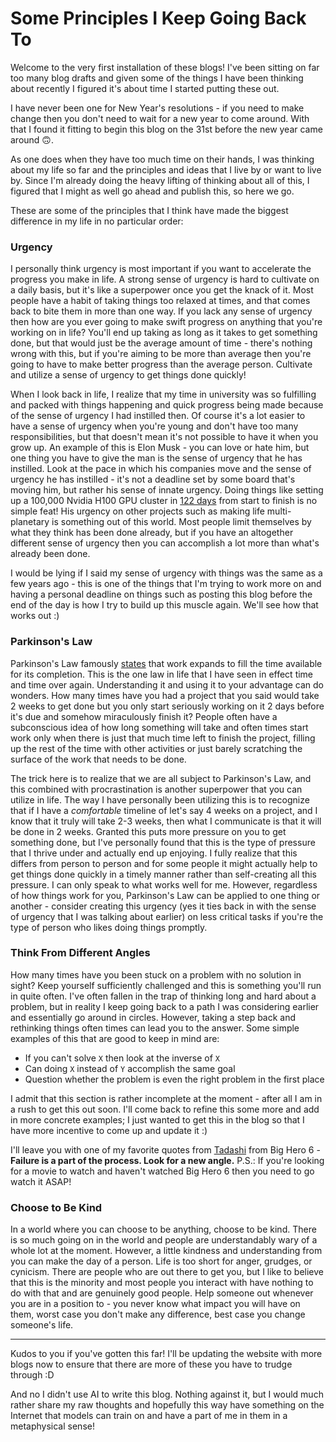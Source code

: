 # Some Principles I Keep Going Back To

Welcome to the very first installation of these blogs! I've been sitting on far too many blog drafts and given some of the things I have been thinking about recently I figured it's about time I started putting these out.

I have never been one for New Year's resolutions - if you need to make change then you don't need to wait for a new year to come around. With that I found it fitting to begin this blog on the 31st before the new year came around 🙃.

As one does when they have too much time on their hands, I was thinking about my life so far and the principles and ideas that I live by or want to live by. Since I'm already doing the heavy lifting of thinking about all of this, I figured that I might as well go ahead and publish this, so here we go.

These are some of the principles that I think have made the biggest difference in my life in no particular order:
### Urgency

I personally think urgency is most important if you want to accelerate the progress you make in life. A strong sense of urgency is hard to cultivate on a daily basis, but it's like a superpower once you get the knack of it. Most people have a habit of taking things too relaxed at times, and that comes back to bite them in more than one way. If you lack any sense of urgency then how are you ever going to make swift progress on anything that you're working on in life? You'll end up taking as long as it takes to get something done, but that would just be the average amount of time - there's nothing wrong with this, but if you're aiming to be more than average then you're going to have to make better progress than the average person. Cultivate and utilize a sense of urgency to get things done quickly!

When I look back in life, I realize that my time in university was so fulfilling and packed with things happening and quick progress being made because of the sense of urgency I had instilled then. Of course it's a lot easier to have a sense of urgency when you're young and don't have too many responsibilities, but that doesn't mean it's not possible to have it when you grow up. An example of this is Elon Musk - you can love or hate him, but one thing you have to give the man is the sense of urgency that he has instilled. Look at the pace in which his companies move and the sense of urgency he has instilled - it's not a deadline set by some board that's moving him, but rather his sense of innate urgency. Doing things like setting up a 100,000 Nvidia H100 GPU cluster in [122 days](https://www.servethehome.com/inside-100000-nvidia-gpu-xai-colossus-cluster-supermicro-helped-build-for-elon-musk/) from start to finish is no simple feat! His urgency on other projects such as making life multi-planetary is something out of this world. Most people limit themselves by what they think has been done already, but if you have an altogether different sense of urgency then you can accomplish a lot more than what's already been done.

I would be lying if I said my sense of urgency with things was the same as a few years ago - this is one of the things that I'm trying to work more on and having a personal deadline on things such as posting this blog before the end of the day is how I try to build up this muscle again. We'll see how that works out :)

### Parkinson's Law

Parkinson's Law famously [states](https://en.wikipedia.org/wiki/Parkinson's_law) that work expands to fill the time available for its completion. This is the one law in life that I have seen in effect time and time over again. Understanding it and using it to your advantage can do wonders. How many times have you had a project that you said would take 2 weeks to get done but you only start seriously working on it 2 days before it's due and somehow miraculously finish it? People often have a subconscious idea of how long something will take and often times start work only when there is just that much time left to finish the project, filling up the rest of the time with other activities or just barely scratching the surface of the work that needs to be done.

The trick here is to realize that we are all subject to Parkinson's Law, and this combined with procrastination is another superpower that you can utilize in life. The way I have personally been utilizing this is to recognize that if I have a *comfortable* timeline of let's say 4 weeks on a project, and I know that it truly will take 2-3 weeks, then what I communicate is that it will be done in 2 weeks. Granted this puts more pressure on you to get something done, but I've personally found that this is the type of pressure that I thrive under and actually end up enjoying. I fully realize that this differs from person to person and for some people it might actually help to get things done quickly in a timely manner rather than self-creating all this pressure. I can only speak to what works well for me. However, regardless of how things work for you, Parkinson's Law can be applied to one thing or another - consider creating this urgency (yes it ties back in with the sense of urgency that I was talking about earlier) on less critical tasks if you're the type of person who likes doing things promptly.

### Think From Different Angles

How many times have you been stuck on a problem with no solution in sight? Keep yourself sufficiently challenged and this is something you'll run in quite often. I've often fallen in the trap of thinking long and hard about a problem, but in reality I keep going back to a path I was considering earlier and essentially go around in circles. However, taking a step back and  rethinking things often times can lead you to the answer. Some simple examples of this that are good to keep in mind are:
- If you can't solve `X` then look at the inverse of `X`
- Can doing `X` instead of `Y` accomplish the same goal
- Question whether the problem is even the right problem in the first place

I admit that this section is rather incomplete at the moment - after all I am in a rush to get this out soon. I'll come back to refine this some more and add in more concrete examples; I just wanted to get this in the blog so that I have more incentive to come up and update it :)

I'll leave you with one of my favorite quotes from [Tadashi](https://www.youtube.com/watch?v=gc8AdvuHgmM) from Big Hero 6 - **Failure is a part of the process. Look for a new angle.**
P.S.: If you're looking for a movie to watch and haven't watched Big Hero 6 then you need to go watch it ASAP!

### Choose to Be Kind

In a world where you can choose to be anything, choose to be kind. There is so much going on in the world and people are understandably wary of a whole lot at the moment. However, a little kindness and understanding from you can make the day of a person. Life is too short for anger, grudges, or cynicism. There are people who are out there to get you, but I like to believe that this is the minority and most people you interact with have nothing to do with that and are genuinely good people. Help someone out whenever you are in a position to - you never know what impact you will have on them, worst case you don't make any difference, best case you change someone's life.

---
Kudos to you if you've gotten this far! I'll be updating the website with more blogs now to ensure that there are more of these you have to trudge through :D

And no I didn't use AI to write this blog. Nothing against it, but I would much rather share my raw thoughts and hopefully this way have something on the Internet that models can train on and have a part of me in them in a metaphysical sense! 